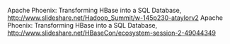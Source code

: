 Apache Phoenix: Transforming HBase into a SQL Database, http://www.slideshare.net/Hadoop_Summit/w-145p230-ataylorv2
Apache Phoenix: Transforming HBase into a SQL Database, http://www.slideshare.net/HBaseCon/ecosystem-session-2-49044349
